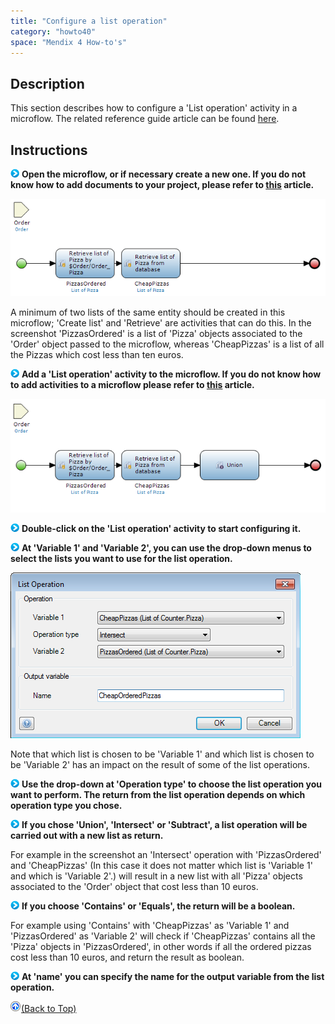 ```yaml
---
title: "Configure a list operation"
category: "howto40"
space: "Mendix 4 How-to's"
---
```

## Description

This section describes how to configure a 'List operation' activity in a microflow. The related reference guide article can be found [here](https://world.mendix.com/pages/releaseview.action?pageId=11437377).

## Instructions

![](attachments/819203/917932.png) **Open the microflow, or if necessary create a new one. If you do not know how to add documents to your project, please refer to [this](https://world.mendix.com/display/howto25/Add+documents+to+a+module) article.**

![](attachments/2621594/2752772.png)

A minimum of two lists of the same entity should be created in this microflow; 'Create list' and 'Retrieve' are activities that can do this. In the screenshot 'PizzasOrdered' is a list of 'Pizza' objects associated to the 'Order' object passed to the microflow, whereas 'CheapPizzas' is a list of all the Pizzas which cost less than ten euros.

![](attachments/819203/917932.png) **Add a 'List operation' activity to the microflow. If you do not know how to add activities to a microflow please refer to [this](https://world.mendix.com/display/howto25/Add+an+activity+to+a+microflow) article.**

![](attachments/2621594/2752912.png)

![](attachments/819203/917932.png) **Double-click on the 'List operation' activity to start configuring it.**

![](attachments/819203/917932.png) **At 'Variable 1' and 'Variable 2', you can use the drop-down menus to select the lists you want to use for the list operation.**

![](attachments/2621594/2752911.png)

Note that which list is chosen to be 'Variable 1' and which list is chosen to be 'Variable 2' has an impact on the result of some of the list operations.

![](attachments/819203/917932.png) **Use the drop-down at 'Operation type' to choose the list operation you want to perform. The return from the list operation depends on which operation type you chose.**

![](attachments/819203/917932.png) **If you chose 'Union', 'Intersect' or 'Subtract', a list operation will be carried out with a new list as return.**

For example in the screenshot an 'Intersect' operation with 'PizzasOrdered' and 'CheapPizzas' (In this case it does not matter which list is 'Variable 1' and which is 'Variable 2'.) will result in a new list with all 'Pizza' objects associated to the 'Order' object that cost less than 10 euros.

![](attachments/819203/917932.png) **If you choose 'Contains' or 'Equals', the return will be a boolean.**

For example using 'Contains' with 'CheapPizzas' as 'Variable 1' and 'PizzasOrdered' as 'Variable 2' will check if 'CheapPizzas' contains all the 'Pizza' objects in 'PizzasOrdered', in other words if all the ordered pizzas cost less than 10 euros, and return the result as boolean.

![](attachments/819203/917932.png) **At 'name' you can specify the name for the output variable from the list operation.**

[![](attachments/819203/917564.png)](Configure+a+list+operation)[(Back to Top)](Configure+a+list+operation)